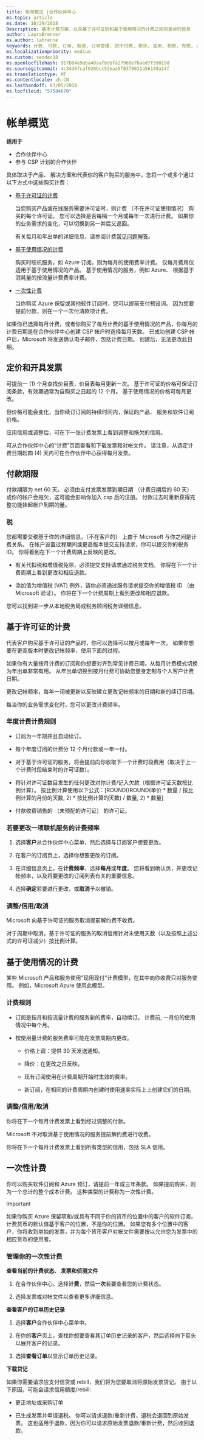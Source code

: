 ```yaml
---
title: 帐单概览 |合作伙伴中心
ms.topic: article
ms.date: 10/29/2018
Description: 基本计费方案，以及基于许可证的和基于使用情况的计费之间的差异的信息
author: LauraBrenner
ms.author: labrenne
keywords: 计费, 付款, 订单, 取消, 订单管理, 拒不付款, 欺诈, 滥用, 税款, 免税, 对帐文件
ms.localizationpriority: medium
ms.custom: seodec18
ms.openlocfilehash: 917b04e9aba40aaf8dbfa27960e7baed7f39819d
ms.sourcegitcommit: 4c34d6fcaf020bcc53eaa5f0379011a56149a14f
ms.translationtype: MT
ms.contentlocale: zh-CN
ms.lasthandoff: 03/05/2019
ms.locfileid: "57584670"
---
```

# <a name="billing-overview"></a>帐单概览

**适用于**

-  合作伙伴中心
-  参与 CSP 计划的合作伙伴

具体取决于产品、 解决方案和代表你的客户购买的服务中，您将一个或多个通过以下方式中这些购买计费：
-   [基于许可证的计费](#licensebasedbilling)

    当您购买产品或在线服务需要许可证时，则计费 （不在许可证使用情况） 购买的每个许可证。 您可以选择是否每隔一个月或每年一次进行计费。 如果你的业务需求的变化，可以切换到另一并后又返回。 
    
    有关每月和年出单的详细信息，请参阅计费[常见问题解答](https://docs.microsoft.com/en-us/partner-center/faq-about-new-billing-features)。

-   [基于使用情况的计费](#usagebasedbilling)

    购买时联机服务，如 Azure 订阅，则为每月的使用费率计费。 仅每月费用仅适用于基于使用情况的产品。 基于使用情况的服务，例如 Azure、 根据基于消耗量的按流量计费费率计费。

-   [一次性计费](#onetimebilling)

    当你购买 Azure 保留或其他软件订阅时，您可以提前支付预设词。 因为您要提前付款，则在一个一次付清款项计费。 
    
如果你已选择每月计费，或者你购买了每月计费的基于使用情况的产品，你每月的计费日期是在合作伙伴中心创建 CSP 帐户时选择每月天数。 已成功创建 CSP 帐户后，Microsoft 将发送确认电子邮件，包括计费日期。 创建后，无法更改此日期。 

## <a name="pricing-and-invoicing"></a>定价和开具发票
可提前一 (1) 个月查找价目表，价目表每月更新一次。 基于许可证的价格可保证订阅条款，有效期通常为自购买之日起的 12 个月。 基于使用情况的价格可每月更改。 

但价格可能会变化，当你续订订阅的持续时间内，保证的产品、 服务和软件订阅价格。

应用信用或调整后，可在下一张计费发票上看到调整和拖欠的信用。

可从合作伙伴中心的“计费”页面查看和下载发票和对帐文件。 请注意，从选定计费日期起四 (4) 天内可在合作伙伴中心获得每月发票。

## <a name="payment-terms"></a>付款期限

付款期限为 net 60 天。 必须由支付发票发票到期日期 （计费日期后的 60 天） 或你的帐户会拖欠，这可能会影响你加入 csp 后的注册。 付款过去时重新获得完整功能挂起帐户到期的量。

### <a name="tax"></a>税

您都需要交税基于你的详细信息，（不在客户的） 上由于 Microsoft 与你之间是计费关系。 在帐户设置过程期间或更高版本提交支持请求，你可以提交你的税务 ID。 你将看到在下一个计费周期上反映的更改。

-   有关代扣税和增值税免除，必须提交支持请求通过税务文档。 你将在下一个计费周期上看到更改和相应退款。

-   添加值为增值税 (VAT) 例外，请你必须通过服务请求提交你的增值税 ID （由 Microsoft 验证）。 你将在下一个计费周期上看到更改和相应退款。

您可以找到进一步从本地税务局或税务顾问税务详细信息。

## <a href="" id="licensebasedbilling"></a>基于许可证的计费

代表客户购买基于许可证的产品时，你可以选择可以按月或每年一次。 如果你想要在更高版本时更改记帐频率，使用下面的过程。 

如果你有大量按月计费的订阅和你想要对齐到常见计费日期，从每月计费模式切换为年出单非常有用。 从年出单切换到按月付费可协助您量身定制与个人客户计费日期。 

更改记帐频率，每年一词被更新以反映建立更改记帐频率的日期和新的续订日期。 

每当你的业务需求变化时，您可以更改计费频率。 

### <a name="billing-rules-for-annual-billing"></a>年度计费计费规则

-   订阅为一年期并且自动续订。

-   每个年度订阅的计费分 12 个月付款或一年一付。

-   对于基于许可证的服务，将会提前向你收取下一个计费时段费用（取决于上一个计费时段结束时的许可证数）。

-   将针对许可证数目发生的任何更改对你计费/记入欠款（根据许可证天数按比例计算）。 按比例计算使用以下公式：[ROUND((ROUND(单价 * 数量 / 按比例计算的月份的天数, 2) * 按比例计算的天数) / 数量, 2) * 数量]

-   付款收费销售的 （未预配的许可证） 的许可证。

### <a name="to-change-the-billing-frequency-of-an-online-service"></a>若要更改一项联机服务的计费频率

1.  选择**客户**从合作伙伴中心菜单，然后选择与订阅客户想要更改。 

2.  在客户的订阅页上，选择你想要更改的订阅。 

3.  在详细信息页上，在**计费频率**，选择**每月**或**年度**。 您将看到确认页，并更改记帐频率，以及将要更改的订阅列表有关的重要信息。 

4.  选择**确定**若要进行更改，或**取消**予以撤销。 

### <a name="adjustmentscreditscancellations"></a>调整/信用/取消

Microsoft 向基于许可证的服务取消提前解约费不收费。 

对于周期中取消，基于许可证的服务的取消信用针对未使用天数（以及按照上述公式的许可证减少）按比例计算。

## <a href="" id="usagebasedbilling"></a>基于使用情况的计费

某些 Microsoft 产品和服务使用"现用现付"计费模型，在其中向你收费只对服务使用。 例如，Microsoft Azure 使用此模型。 

### <a name="billing-rules"></a>计费规则
-   订阅是按月和按流量计费的服务新的费率，自动续订。 计费前, 一月份的使用情况中每个月。

-   按使用量计费的服务费率可能在发票周期内更改。 

    -   价格上调：提供 30 天发送通知。

    -   降价：在更改之日反映。

    -   现有订阅使用在计费周期开始时生效的费率。

    -   新订阅，在相同的计费周期内创建时使用速率实际上上创建它们的日期。 

### <a name="adjustmentscreditscancellations"></a>调整/信用/取消

你将在下一个每月计费发票上看到经过调整的付款。

Microsoft 不对取消基于使用情况的服务提前解约费进行收费。 

你将在下一个每月计费发票上看到所有类型的信用，包括 SLA 信用。

## <a href="" id="onetimebilling"></a>一次性计费

你可以购买软件订阅和 Azure 预订，请提前一年或三年条款。 如果提前购买，则为一个总计的整个成本计费。 这种类型的计费称为一次性计费。

>[!IMPORTANT]
>如果你购买 Azure 保留项和/或具有不同于你的货币的位置中的客户的软件订阅，计费货币的默认值基于客户的位置，不是你的位置。 如果您有多个位置中的客户，你将收到单独的发票，并为每个货币客户对帐文件需要按以允许您为发票中的相应货币的使用者。 

### <a name="manage-your-one-time-billing"></a>管理你的一次性计费

**查看当前的计费状态、 发票和侦测文件**

1.  在合作伙伴中心，选择**计费**，然后**一次**若要查看您的计费状态。 

2.  选择发票或对帐文件以查看更多详细信息。 

**查看客户的订单历史记录**

1.  选择**客户**合作伙伴中心菜单中。

2.  在你的**客户**页上，查找你想要查看其订单历史记录的客户，然后选择向下箭头以展开客户的记录。 

3.  选择**查看订单**以显示订单历史记录。

**下载贷记**

如果你需要请求应支付信贷或 rebill，我们将为您要取消将原始发票贷记。 由于以下原因，可能会请求信用额度/rebill:

-   更正地址或采购订单

-   已生成发票并申请退税。 你可以请求退款/重新计费，退税会退回到原始发票。 这也适用于退款，因为你可以请求原始发票退款/重新计费，然后收回退款。
